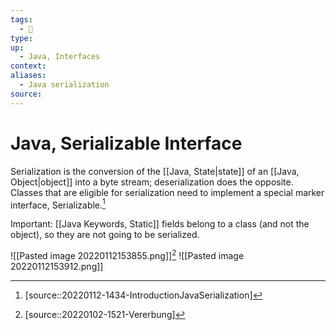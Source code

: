 ```yaml
---
tags:
  - 🚧 
type:
up:
  - Java, Interfaces
context:
aliases:
  - Java serialization
source:
---
```


# Java, Serializable Interface

Serialization is the conversion of the [[Java, State|state]] of an [[Java, Object|object]] into a byte stream; deserialization does the opposite. Classes that are eligible for serialization need to implement a special marker interface, Serializable.[^1]

Important: [[Java Keywords, Static]] fields belong to a class (and not the object), so they are not going to be serialized.

![[Pasted image 20220112153855.png]][^2]
![[Pasted image 20220112153912.png]]

[^1]: [source::20220112-1434-IntroductionJavaSerialization]
[^2]: [source::20220102-1521-Vererbung]
